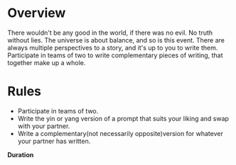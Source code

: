 <!-- TITLE: Yin Yang -->
<!-- SUBTITLE: View a situation in contrasting, yet complementary, perspectives, and weave a plot worth the prize. -->

# Overview
There wouldn't be any good in the world, if there was no evil. No truth without lies. The universe is about balance, and so is this event. There are always multiple perspectives to a story, and it's up to you to write them. Participate in teams of two to write complementary pieces of writing, that together make up a whole.

# Rules 
- Participate in teams of two.
- Write the yin or yang version of a prompt that suits your liking and swap with your partner.
- Write a complementary(not necessarily opposite)version for whatever your partner has written.


**Duration**